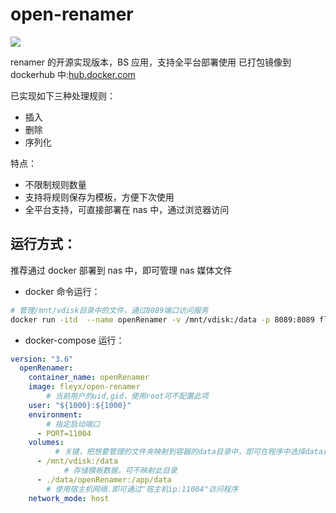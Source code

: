 # open-renamer

![](https://qiniupic.fleyx.com/blog/202204071632882.png)

renamer 的开源实现版本，BS 应用，支持全平台部署使用
已打包镜像到 dockerhub 中:[hub.docker.com](https://hub.docker.com/r/fleyx/open-renamer)

已实现如下三种处理规则：

- 插入
- 删除
- 序列化

特点：

- 不限制规则数量
- 支持将规则保存为模板，方便下次使用
- 全平台支持，可直接部署在 nas 中，通过浏览器访问

## 运行方式：

推荐通过 docker 部署到 nas 中，即可管理 nas 媒体文件

- docker 命令运行：

```bash
# 管理/mnt/vdisk目录中的文件，通过8089端口访问服务
docker run -itd  --name openRenamer -v /mnt/vdisk:/data -p 8089:8089 fleyx/open-renamer
```

- docker-compose 运行：

```yaml
version: "3.6"
  openRenamer:
    container_name: openRenamer
    image: fleyx/open-renamer
		# 当前用户的uid,gid，使用root可不配置此项
    user: "${1000}:${1000}"
    environment:
		# 指定启动端口
      - PORT=11004
    volumes:
		  # 关键，把想要管理的文件夹映射到容器的data目录中，即可在程序中选择data目录进行重命名操作
      - /mnt/vdisk:/data
			# 存储模板数据，可不映射此目录
      - ./data/openRenamer:/app/data
		# 使用宿主机网络.即可通过"宿主机ip:11004"访问程序
    network_mode: host
```
